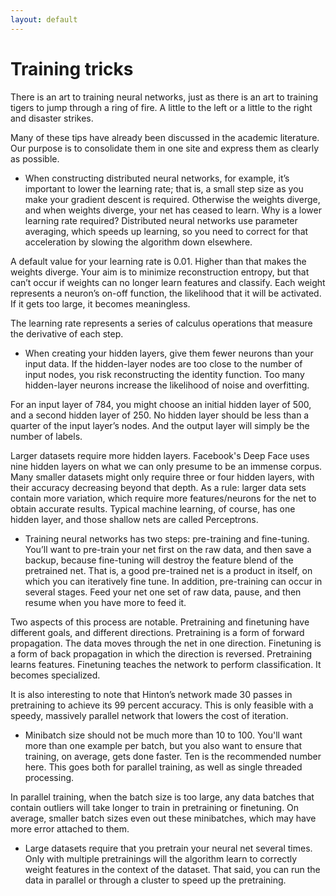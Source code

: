 ```yaml
---
layout: default
---
```


# Training tricks

There is an art to training neural networks, just as there is an art to training tigers to jump through a ring of fire. A little to the left or a little to the right and disaster strikes.

Many of these tips have already been discussed in the academic literature. Our purpose is to consolidate them in one site and express them as clearly as possible. 

* When constructing distributed neural networks, for example, it’s important to lower the learning rate; that is, a small step size as you make your gradient descent is required. Otherwise the weights diverge, and when weights diverge, your net has ceased to learn. Why is a lower learning rate required? Distributed neural networks use parameter averaging, which speeds up learning, so you need to correct for that acceleration by slowing the algorithm down elsewhere.

A default value for your learning rate is 0.01. Higher than that makes the weights diverge. Your aim is to minimize reconstruction entropy, but that can’t occur if weights can no longer learn features and classify. Each weight represents a neuron’s on-off function, the likelihood that it will be activated. If it gets too large, it becomes meaningless. 

The learning rate represents a series of calculus operations that measure the derivative of each step.

* When creating your hidden layers, give them fewer neurons than your input data. If the hidden-layer nodes are too close to the number of input nodes, you risk reconstructing the identity function. Too many hidden-layer neurons increase the likelihood of noise and overfitting.

For an input layer of 784, you might choose an initial hidden layer of 500, and a second hidden layer of 250. No hidden layer should be less than a quarter of the input layer’s nodes. And the output layer will simply be the number of labels. 

Larger datasets require more hidden layers. Facebook's Deep Face uses nine hidden layers on what we can only presume to be an immense corpus. Many smaller datasets might only require three or four hidden layers, with their accuracy decreasing beyond that depth. As a rule: larger data sets contain more variation, which require more features/neurons for the net to obtain accurate results. Typical machine learning, of course, has one hidden layer, and those shallow nets are called Perceptrons. 

* Training neural networks has two steps: pre-training and fine-tuning. You’ll want to pre-train your net first on the raw data, and then save a backup, because fine-tuning will destroy the feature blend of the pretrained net. That is, a good pre-trained net is a product in itself, on which you can iteratively fine tune. In addition, pre-training can occur in several stages. Feed your net one set of raw data, pause, and then resume when you have more to feed it. 

Two aspects of this process are notable. Pretraining and finetuning have different goals, and different directions. Pretraining is a form of forward propagation. The data moves through the net in one direction. Finetuning is a form of back propagation in which the direction is reversed. Pretraining learns features. Finetuning teaches the network to perform classification. It becomes specialized. 

It is also interesting to note that Hinton’s network made 30 passes in pretraining to achieve its 99 percent accuracy. This is only feasible with a speedy, massively parallel network that lowers the cost of iteration.

* Minibatch size should not be much more than 10 to 100. You'll want more than one example per batch, but you also want to ensure that training, on average, gets done faster. Ten is the recommended number here. This goes both for parallel training, as well as single threaded processing.

In parallel training, when the batch size is too large, any data batches that contain outliers will take longer to train in pretraining or finetuning. On average, smaller batch sizes even out these minibatches, which may have more error attached to them.

* Large datasets require that you pretrain your neural net several times. Only with multiple pretrainings will the algorithm learn to correctly weight features in the context of the dataset. That said, you can run the data in parallel or through a cluster to speed up the pretraining. 
